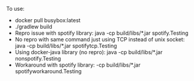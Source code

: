 To use:
* docker pull busybox:latest
* ./gradlew build
* Repro issue with spotify library: java -cp build/libs/*.jar spotify.Testing
* No repro with same command just using TCP instead of unix socket: java -cp build/libs/*.jar spotifytcp.Testing
* Using docker-java library (no repro): java -cp build/libs/*.jar nonspotify.Testing
* Workaround with spotify library: -cp build/libs/*.jar spotifyworkaround.Testing